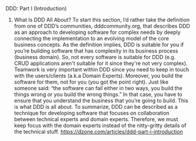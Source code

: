 

DDD: Part I (Introduction)

1. What Is DDD All About?
To start this section, I’d rather take the definition from one of DDD’s communities, dddcommunity.org, that describes DDD as an approach to developing software for complex needs by deeply connecting the implementation to an evolving model of the core business concepts.
As the definition implies, DDD is suitable for you if you’re building software that has complexity in its business process (business domain). So, not every software is suitable for DDD (e.g. CRUD applications aren't suitable for it since they're not very complex).
Teamwork is very important within DDD since you need to keep in touch with the users/clients (a.k.a Domain Experts). Moreover, you build the software for them, not for you (you got the point right). Just like someone said: “the software can fail either in two ways, you build the things wrong or you build the wrong things.” In that case, you have to ensure that you understand the business that you’re going to build. This is what DDD is all about.
To summarize, DDD can be described as a technique for developing software that focuses on collaboration between technical experts and domain experts. Therefore, we must keep focus with the domain experts instead of the nitty-gritty details of the technical stuff.
https://dzone.com/articles/ddd-part-i-introduction